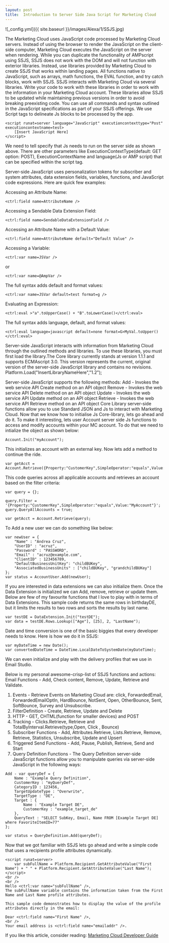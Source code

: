 ```yaml
---
layout: post
title:  Introduction to Server Side Java Script for Marketing Cloud 
---
```

![_config.yml]({{ site.baseurl }}/images/Alexa/1/SSJS.jpg)

The Marketing Cloud uses JavaScript code processed by Marketing Cloud servers. Instead of using the browser to render the JavaScript on the client-side computer, Marketing Cloud executes the JavaScript on the server when rendering. While you can duplicate the functionality of AMPscript using SSJS, SSJS does not work with the DOM and will not function with exterior libraries. Instead, use libraries provided by Marketing Cloud to create SSJS that works within landing pages. All functions native to JavaScript, such as arrays, math functions, the EVAL function, and try catch blocks, work with SSJS. SSJS interacts with Marketing Cloud via several libraries. Write your code to work with these libraries in order to work with the information in your Marketing Cloud account. These libraries allow SSJS to be updated while maintaining previous versions in order to avoid breaking preexisting code. You can use all commands and syntax outlined in the JavaScript specifications as part of your SSJS offerings. We use Script tags to delineate Js blocks to be processed by the app. 
```
<script runat=server language="JavaScript" executioncontexttype="Post" executioncontextname=test>
    [Insert JavaScript Here]
</script>
```
We need to tell specify that Js needs to run on the server side as shown above. There are other parameters like ExecutionContextType(default: GET option: POST), ExecutionContextName and language(Js or AMP script) that can be specified within the script tag. 

Server-side JavaScript uses personalization tokens for subscriber and system attributes, data extension fields, variables, functions, and JavaScript code expressions. Here are quick few examples:

Accessing an Attribute Name:
```
<ctrl:field name=AttributeName />
```
Accessing a Sendable Data Extension Field:
```
<ctrl:field name=SendableDataExtensionField />
```
Accessing an Attribute Name with a Default Value:
```
<ctrl:field name=AttributeName default="Default Value" />
```
Accessing a Variable:
```
<ctrl:var name=JSVar />
```
or
```
<ctrl:var name=@AmpVar />
```

The full syntax adds default and format values:
```
<ctrl:var name=JSVar default=test format=g />
```

Evaluating an Expression:
```
<ctrl:eval >"a".toUpperCase() + "B".toLowerCase()</ctrl:eval>
```
The full syntax adds language, default, and format values:
```
<ctrl:eval language=javascript default=none format=G>MyVal.toUpper()</ctrl:eval>
```
Server-side JavaScript interacts with information from Marketing Cloud through the outlined methods and libraries. To use these libraries, you must first load the library.The Core library currently stands at version 1.1.1 and supports ECMAscript 3.0. This version represents the current, original version of the server-side JavaScript library and contains no revisions.
Platform.Load("InsertLibraryNameHere","1.2");

Server-side JavaScript supports the following methods:
Add - Invokes the web service API Create method on an API object
Remove - Invokes the web service API Delete method on an API object
Update - Invokes the web service API Update method on an API object
Retrieve - Invokes the web service API Retrieve method on an API object
Core Library server-side functions allow you to use Standard JSON and Js to interact with Marketing Cloud. Now that we know how to initialise Js Core-library, lets go ahead and do it. To make it interesting, lets user Account server side Js functions to access and modify accounts within your MC account. To do that we need to intialize the object as shown below:
```
Account.Init("myAccount");
```
This initializes an account with an external key. Now lets add a method to continue the ride.
```
var getAcct = Account.Retrieve({Property:"CustomerKey",SimpleOperator:"equals",Value:"MyAccount"});
```
This code queries across all applicable accounts and retrieves an account based on the filter criteria:
```
var query = {};

query.Filter = '{Property:"CustomerKey",SimpleOperator:"equals",Value:"MyAccount"}';
query.QueryAllAccounts = true;

var getAcct = Account.Retrieve(query);
```

To Add a new user we can do something like below:
```
var newUser = {
    "Name" : "Andrea Cruz",
    "UserID" : "acruz",
    "Password" : "PASSWORD",
    "Email" : "acruz@example.com",
    "ClientID" : 123456789,
    "DefaultBusinessUnitKey": "childBUKey",
    "AssociatedBusinessUnits" : ["childBUKey", "grandchildBUKey"]
};
var status = AccountUser.Add(newUser);
```
If you are interested in data extensions we can also initialize them. Once the Data Extension is initialized we can Add, remove, retrieve or update them.  Below are few of my favourite functions that I love to play with in terms of Data Extensions. 
This sample code returns the same rows in birthdayDE, but it limits the results to two rows and sorts the results by last name.

```
var testDE = DataExtension.Init("testDE");
var data = testDE.Rows.Lookup(["Age"], [25], 2, "LastName");
```
Date and time conversion is one of the basic biggies that every developer needs to know. Here is how we do it in SSJS:

```
var myDateTime = new Date();
var convertedDateTime = DateTime.LocalDateToSystemDate(myDateTime);

```

We can even initialize and play with the delivery profiles that we use in Email Studio.

Below is my personal awesome-crisp-list of SSJS functions and actions:
Email Functions -  Add, Check content, Remove, Update, Retrieve and Validate. 
1. Events - Retrieve 
Events on Marketing Cloud are: click, ForwardedEmail, ForwardedEmailOptIn, HardBounce, NotSent, Open, OtherBounce, Sent, SoftBounce, Survey and Unsubscribe.
1. FilterDefinition -  Create, Retrieve, Update and Delete 
1. HTTP - GET, CHTML(function for smaller devices) and POST
1. Tracking - Clicks.Retrieve, Retrieve and TotalByInterval.Retrieve(type,Open, Click , Bounce)
1. Subscriber Functions - Add, Attributes.Retrieve, Lists.Retrieve, Remove, Retrieve, Statistics, Unsubscribe, Update and Upsert
1. Triggered Send Functions - Add, Pause, Publish, Retrieve, Send and Start
1. Query Definition Functions - The Query Definition server-side JavaScript functions allow you to manipulate queries via server-side JavaScript in the following ways:

```
Add - var queryDef = {
    Name : "Example Query Definition",
    CustomerKey : "myQueryDef",
    CategoryID : 123456,
    TargetUpdateType : "Overwrite",
    TargetType : "DE",
    Target : {
        Name : "Example Target DE",
        CustomerKey : "example_target_de"
    },
    QueryText : "SELECT SubKey, Email, Name FROM [Example Target DE] where FavoriteItemID=77"
};

var status = QueryDefinition.Add(queryDef);
```

Now that we got familiar with SSJS lets go ahead and write a simple code that uses a recipients profile attributes dynamically.

```
<script runat=server>
    var subFullName = Platform.Recipient.GetAttributeValue("First Name") + " " + Platform.Recipient.GetAttributeValue("Last Name");
</script>
<br />
<br />
Hello <ctrl:var name="subFullName" />,
The subFullName variable contains the information taken from the First Name and Last Name profile attributes.

This sample code demonstrates how to display the value of the profile attributes directly in the email:

Dear <ctrl:field name="First Name" />,
<br />
Your email address is <ctrl:field name="emailaddr" />.
```

If you like this article, consider reading:
[Marketing Cloud Developer Guide](https://developer.salesforce.com/docs/atlas.en-us.noversion.mc-programmatic-content.meta/mc-programmatic-content/ssjs_contentAreaAdd.html)
